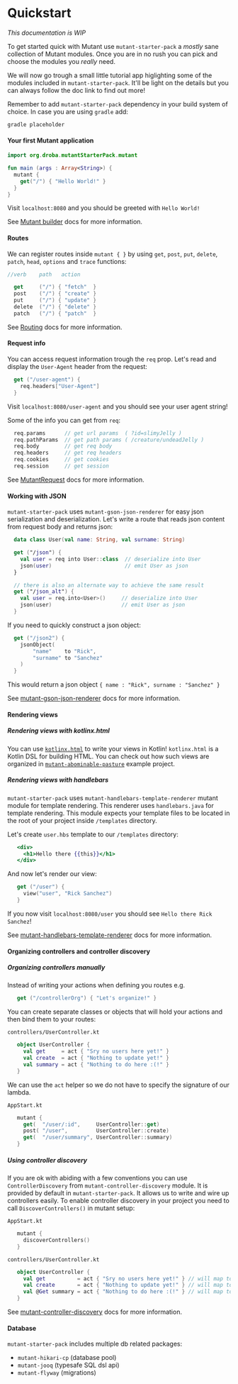 # Quickstart

_This documentation is WIP_

To get started quick with Mutant use `mutant-starter-pack` a _mostly_ sane
collection of Mutant modules. Once you are in no rush you can pick and choose
the modules you _really_ need.

We will now go trough a small little tutorial app higlighting some of the modules
included in `mutant-starter-pack`. It'll be light on the details but you can always
follow the doc link to find out more!

Remember to add `mutant-starter-pack` dependency in your build system of choice.
In case you are using `gradle` add:

` gradle placeholder `

#### Your first Mutant application

```kotlin
import org.droba.mutantStarterPack.mutant

fun main (args : Array<String>) {
  mutant {
    get("/") { "Hello World!" }
  }
}
```

Visit `localhost:8080` and you should be greeted with `Hello World!`

See [Mutant builder]() docs for more information. 

#### Routes

We can register routes inside `mutant { }` by using `get`, `post`, `put`, `delete`, `patch`, `head`, `options` and `trace`
functions:
```kotlin
//verb    path   action

  get     ("/") { "fetch"  }
  post    ("/") { "create" }
  put     ("/") { "update" }
  delete  ("/") { "delete" }
  patch   ("/") { "patch"  }
```

See [Routing]() docs for more information.

#### Request info

You can access request information trough the `req` prop.
Let's read and display the `User-Agent` header from the request:

```kotlin
  get ("/user-agent") {
    req.headers["User-Agent"] 
  }
```
Visit `localhost:8080/user-agent` and you should see your user agent string!

Some of the info you can get from `req`:
```kotlin
  req.params      // get url params  ( ?id=slimyJelly )
  req.pathParams  // get path params ( /creature/undeadJelly )
  req.body        // get req body
  req.headers     // get req headers
  req.cookies     // get cookies
  req.session     // get session
```
See [MutantRequest]() docs for more information.

#### Working with JSON

`mutant-starter-pack` uses `mutant-gson-json-renderer` for easy json serialization
and deserialization. 
Let's write a route that reads json content from request body and returns json:
```kotlin
  data class User(val name: String, val surname: String)

  get ("/json") {
    val user = req into User::class  // deserialize into User 
    json(user)                       // emit User as json
  }

  // there is also an alternate way to achieve the same result 
  get ("/json_alt") {
    val user = req.into<User>()     // deserialize into User 
    json(user)                      // emit User as json
  }
```

If you need to quickly construct a json object:
```kotlin
  get ("/json2") {
    jsonObject(
    	"name"    to "Rick",
        "surname" to "Sanchez"	
    )
  }
```
This would return a json object `{ name : "Rick", surname : "Sanchez" }`

See [mutant-gson-json-renderer]() docs for more information.

#### Rendering views

##### Rendering views with kotlinx.html

You can use [`kotlinx.html`](https://github.com/Kotlin/kotlinx.html) to write your views in Kotlin!
`kotlinx.html` is a Kotlin DSL for building HTML. 
You can check out how such views are organized in [`mutant-abominable-pasture`](https://github.com/statikowsky/mutant/tree/master/mutant-abominable-pasture) example project.

##### Rendering views with handlebars

`mutant-starter-pack` uses `mutant-handlebars-template-renderer` mutant module for template rendering.
This renderer uses `handlebars.java` for template rendering. This module expects your template files to be located
in the root of your project inside `/templates` directory.

Let's create `user.hbs` template to our `/templates` directory:
```handlebars
   <div>
     <h1>Hello there {{this}}</h1>
   </div>
```

And now let's render our view:
```kotlin
   get ("/user") {
     view("user", "Rick Sanchez") 
   }
```
If you now visit `localhost:8080/user` you should see `Hello there Rick Sanchez`!

See [mutant-handlebars-template-renderer]() docs for more information.

#### Organizing controllers and controller discovery

##### Organizing controllers manually

Instead of writing your actions when defining you routes e.g.
```kotlin
   get ("/controllerOrg") { "Let's organize!" }
```

You can create separate classes or objects that will hold your actions
and then bind them to your routes:

`controllers/UserController.kt`
```kotlin
   object UserController {
     val get     = act { "Sry no users here yet!" }
     val create  = act { "Nothing to update yet!" }
     val summary = act { "Nothing to do here :(!" }
   }
```

We can use the `act` helper so we do not have to specify the signature of our lambda. 

`AppStart.kt`
```kotlin
   mutant {
     get(  "/user/:id",     UserController::get)
     post( "/user",         UserController::create)
     get(  "/user/summary", UserController::summary)     
   }
```

##### Using controller discovery

If you are ok with abiding with a few conventions you can use `ControllerDiscovery` from `mutant-controller-discovery` module.
It is provided by default in `mutant-starter-pack`. It allows us to write and wire up controllers
easily.
To enable controller discovery in your project you need to call `DiscoverControllers()`
in mutant setup:

`AppStart.kt`
```kotlin
   mutant {
     discoverControllers()
   }
```

`controllers/UserController.kt`
```kotlin
   object UserController {
     val get          = act { "Sry no users here yet!" } // will map to GET  /user/:id
     val create       = act { "Nothing to update yet!" } // will map to POST /user
     val @Get summary = act { "Nothing to do here :(!" } // will map to GET  /user/summary
   }
```

See [mutant-controller-discovery]() docs for more information.


#### Database

`mutant-starter-pack` includes multiple db related packages:  
 - `mutant-hikari-cp` (database pool)
 - `mutant-jooq` (typesafe SQL dsl api)
 - `mutant-flyway` (migrations)


